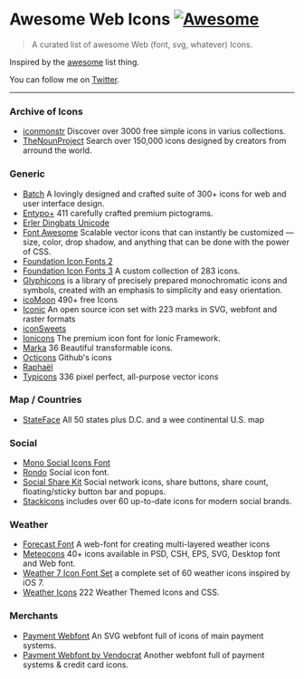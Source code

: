 # Awesome Web Icons [![Awesome](https://cdn.rawgit.com/sindresorhus/awesome/d7305f38d29fed78fa85652e3a63e154dd8e8829/media/badge.svg)](https://github.com/sindresorhus/awesome)

> A curated list of awesome Web (font, svg, whatever) Icons.

Inspired by the [awesome](https://github.com/sindresorhus/awesome) list thing.

You can follow me on [Twitter](https://twitter.com/vkarampinis).

---
### Archive of Icons
- [iconmonstr](http://iconmonstr.com/) Discover over 3000  free simple icons in varius collections.
- [TheNounProject](https://thenounproject.com/) Search over 150,000 icons designed by creators from arround the world.

### Generic
- [Batch](http://adamwhitcroft.com/batch/) A lovingly designed and crafted suite of 300+ icons for web and user interface design.
- [Entypo+](http://www.entypo.com/) 411 carefully crafted premium pictograms.
- [Erler Dingbats Unicode](http://www.ffdingbatsfont.com/)
- [Font Awesome](http://fontawesome.io/) Scalable vector icons that can instantly be customized — size, color, drop shadow, and anything that can be done with the power of CSS.
- [Foundation Icon Fonts 2](http://zurb.com/playground/foundation-icons) 
- [Foundation Icon Fonts 3](http://zurb.com/playground/foundation-icon-fonts-3) A custom collection of 283 icons.
- [Glyphicons](http://glyphicons.com/) is a library of precisely prepared monochromatic icons and symbols, created with an emphasis to simplicity and easy orientation.
- [icoMoon](https://icomoon.io) 490+ free Icons
- [Iconic](https://useiconic.com/open/) An open source icon set with 223 marks in SVG, webfont and raster formats
- [iconSweets](http://www.iconsweets.com/)
- [Ionicons](http://ionicons.com/) The premium icon font for Ionic Framework.
- [Marka](http://fian.my.id/marka/) 36 Beautiful transformable icons.
- [Octicons](https://octicons.github.com/) Github's icons
- [Raphaël](http://icons.marekventur.com/)
- [Typicons](http://typicons.com/) 336 pixel perfect, all-purpose vector icons


### Map / Countries
- [StateFace](http://propublica.github.io/stateface/) All 50 states plus D.C. and a wee continental U.S. map

### Social
- [Mono Social Icons Font](http://drinchev.github.io/monosocialiconsfont/)
- [Rondo](http://www.tajfa.com/projects/rondo/) Social icon font.
- [Social Share Kit](http://socialsharekit.com/) Social network icons, share buttons, share count, floating/sticky button bar and popups.
- [Stackicons](http://stackicons.com/) includes over 60 up-to-date icons for modern social brands.

### Weather
- [Forecast Font](http://forecastfont.iconvau.lt/) A web-font for creating multi-layered weather icons
- [Meteocons](http://www.alessioatzeni.com/meteocons/) 40+ icons available in PSD, CSH, EPS, SVG, Desktop font and Web font.
- [Weather 7 Icon Font Set](http://www.pixeden.com/icon-fonts/weather-7-icon-font-set) a complete set of 60 weather icons inspired by iOS 7.
- [Weather Icons](https://erikflowers.github.io/weather-icons/) 222 Weather Themed Icons and CSS.

### Merchants
- [Payment Webfont](http://www.orlandotm.com/payment-webfont/) An SVG webfont full of icons of main payment systems.
- [Payment Webfont by Vendocrat](https://github.com/vendocrat/PaymentFont) Another webfont full of payment systems & credit card icons.
